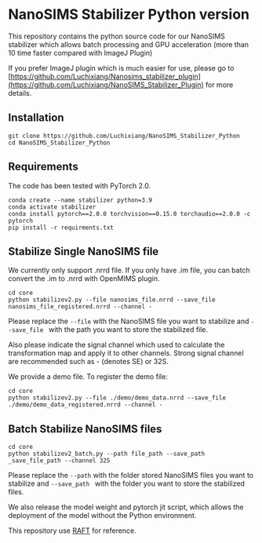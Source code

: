 # NanoSIMS Stabilizer Python version
This repository contains the python source code for our NanoSIMS stabilizer which allows batch processing and GPU acceleration (more than 10 time faster compared with ImageJ Plugin)

If you prefer ImageJ plugin which is much easier for use, please go to [https://github.com/Luchixiang/Nanosims_stabilizer_plugin](https://github.com/Luchixiang/NanoSIMS_Stabilizer_Plugin) for more details. 


## Installation
```Shell
git clone https://github.com/Luchixiang/NanoSIMS_Stabilizer_Python
cd NanoSIMS_Stabilizer_Python
```
## Requirements
The code has been tested with PyTorch 2.0. 
```Shell
conda create --name stabilizer python=3.9
conda activate stabilizer
conda install pytorch==2.0.0 torchvision==0.15.0 torchaudio==2.0.0 -c pytorch 
pip install -r requirments.txt
```

## Stabilize Single NanoSIMS file
We currently only support .nrrd file. If you only have .im file, you can batch convert the .im to .nrrd with OpenMIMS plugin. 
```Shell
cd core
python stabilizev2.py --file nanosims_file.nrrd --save_file nanosims_file_registered.nrrd --channel -
```
Please replace the ``--file`` with the NanoSIMS file you want to stabilize and `--save_file ` with the path you want to store the stabilized file.

Also please indicate the signal channel which used to calculate the transformation map and apply it to other channels. Strong signal channel are recommended such as - (denotes SE) or 32S.

We provide a demo file. To register the demo file:
```shell
cd core
python stabilizev2.py --file ./demo/demo_data.nrrd --save_file ./demo/demo_data_registered.nrrd --channel -
```
## Batch Stabilize NanoSIMS files
```Shell
cd core
python stabilizev2_batch.py --path file_path --save_path _save_file_path --channel 32S
```
Please replace the ``--path`` with the folder stored NanoSIMS files you want to stabilize and `--save_path ` with the folder you want to store the stabilized files.

We also release the model weight and pytorch jit script, which allows the deployment of the model without the Python environment. 

This repository use [RAFT](https://github.com/princeton-vl/RAFT) for reference. 
